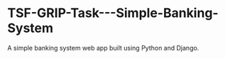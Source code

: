 # TSF-GRIP-Task---Simple-Banking-System
A simple banking system web app built using Python and Django.
